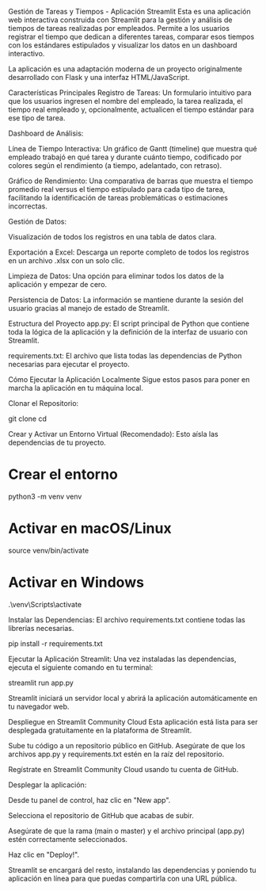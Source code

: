 Gestión de Tareas y Tiempos - Aplicación Streamlit
Esta es una aplicación web interactiva construida con Streamlit para la gestión y análisis de tiempos de tareas realizadas por empleados. Permite a los usuarios registrar el tiempo que dedican a diferentes tareas, comparar esos tiempos con los estándares estipulados y visualizar los datos en un dashboard interactivo.

La aplicación es una adaptación moderna de un proyecto originalmente desarrollado con Flask y una interfaz HTML/JavaScript.

Características Principales
Registro de Tareas: Un formulario intuitivo para que los usuarios ingresen el nombre del empleado, la tarea realizada, el tiempo real empleado y, opcionalmente, actualicen el tiempo estándar para ese tipo de tarea.

Dashboard de Análisis:

Línea de Tiempo Interactiva: Un gráfico de Gantt (timeline) que muestra qué empleado trabajó en qué tarea y durante cuánto tiempo, codificado por colores según el rendimiento (a tiempo, adelantado, con retraso).

Gráfico de Rendimiento: Una comparativa de barras que muestra el tiempo promedio real versus el tiempo estipulado para cada tipo de tarea, facilitando la identificación de tareas problemáticas o estimaciones incorrectas.

Gestión de Datos:

Visualización de todos los registros en una tabla de datos clara.

Exportación a Excel: Descarga un reporte completo de todos los registros en un archivo .xlsx con un solo clic.

Limpieza de Datos: Una opción para eliminar todos los datos de la aplicación y empezar de cero.

Persistencia de Datos: La información se mantiene durante la sesión del usuario gracias al manejo de estado de Streamlit.

Estructura del Proyecto
app.py: El script principal de Python que contiene toda la lógica de la aplicación y la definición de la interfaz de usuario con Streamlit.

requirements.txt: El archivo que lista todas las dependencias de Python necesarias para ejecutar el proyecto.

Cómo Ejecutar la Aplicación Localmente
Sigue estos pasos para poner en marcha la aplicación en tu máquina local.

Clonar el Repositorio:

git clone <URL-de-tu-repositorio-en-GitHub>
cd <nombre-del-repositorio>

Crear y Activar un Entorno Virtual (Recomendado):
Esto aísla las dependencias de tu proyecto.

# Crear el entorno
python3 -m venv venv

# Activar en macOS/Linux
source venv/bin/activate

# Activar en Windows
.\venv\Scripts\activate

Instalar las Dependencias:
El archivo requirements.txt contiene todas las librerías necesarias.

pip install -r requirements.txt

Ejecutar la Aplicación Streamlit:
Una vez instaladas las dependencias, ejecuta el siguiente comando en tu terminal:

streamlit run app.py

Streamlit iniciará un servidor local y abrirá la aplicación automáticamente en tu navegador web.

Despliegue en Streamlit Community Cloud
Esta aplicación está lista para ser desplegada gratuitamente en la plataforma de Streamlit.

Sube tu código a un repositorio público en GitHub. Asegúrate de que los archivos app.py y requirements.txt estén en la raíz del repositorio.

Regístrate en Streamlit Community Cloud usando tu cuenta de GitHub.

Desplegar la aplicación:

Desde tu panel de control, haz clic en "New app".

Selecciona el repositorio de GitHub que acabas de subir.

Asegúrate de que la rama (main o master) y el archivo principal (app.py) estén correctamente seleccionados.

Haz clic en "Deploy!".

Streamlit se encargará del resto, instalando las dependencias y poniendo tu aplicación en línea para que puedas compartirla con una URL pública.
